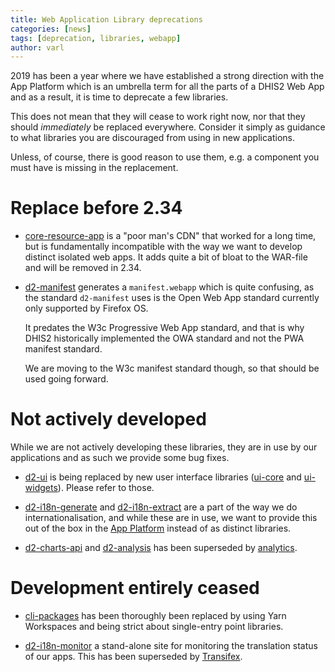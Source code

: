 ```yaml
---
title: Web Application Library deprecations
categories: [news]
tags: [deprecation, libraries, webapp]
author: varl
---
```


2019 has been a year where we have established a strong direction with
the App Platform which is an umbrella term for all the parts of a DHIS2
Web App and as a result, it is time to deprecate a few libraries.

This does not mean that they will cease to work right now, nor that they
should _immediately_ be replaced everywhere. Consider it simply as
guidance to what libraries you are discouraged from using in new
applications.

Unless, of course, there is good reason to use them, e.g. a component
you must have is missing in the replacement.

# Replace before 2.34

-   [core-resource-app](https://github.com/dhis2/core-resource-app) is a
    "poor man's CDN" that worked for a long time, but is fundamentally
    incompatible with the way we want to develop distinct isolated web
    apps. It adds quite a bit of bloat to the WAR-file and will be
    removed in 2.34.

-   [d2-manifest](https://github.com/dhis2/d2-manifest) generates a
    `manifest.webapp` which is quite confusing, as the standard
    `d2-manifest` uses is the Open Web App standard currently only
    supported by Firefox OS.

    It predates the W3c Progressive Web App standard, and that is why
    DHIS2 historically implemented the OWA standard and not the PWA
    manifest standard.

    We are moving to the W3c manifest standard though, so that should be
    used going forward.

# Not actively developed

While we are not actively developing these libraries, they are in use by
our applications and as such we provide some bug fixes.

-   [d2-ui](https://github.com/dhis2/d2-ui) is being replaced by new user
    interface libraries ([ui-core](https://github.com/dhis2/ui-core) and
    [ui-widgets](https://github.com/dhis2/ui-widgets)). Please refer to
    those.

-   [d2-i18n-generate](https://github.com/dhis2/d2-i18n-generate) and
    [d2-i18n-extract](https://github.com/dhis2/d2-i18n-extract) are a
    part of the way we do internationalisation, and while these are in
    use, we want to provide this out of the box in the [App
    Platform](https://github.com/dhis2/app-platform) instead of as
    distinct libraries.

-   [d2-charts-api](https://github.com/dhis2/d2-charts-api) and
    [d2-analysis](https://github.com/dhis2/d2-analysis) has been
    superseded by [analytics](https://github.com/dhis2/analytics).

# Development entirely ceased

-   [cli-packages](https://github.com/dhis2/cli-packages) has been
    thoroughly been replaced by using Yarn Workspaces and being strict
    about single-entry point libraries.

-   [d2-i18n-monitor](https://github.com/dhis2/d2-i18n-monitor) a
    stand-alone site for monitoring the translation status of our apps.
    This has been superseded by [Transifex](https://transifex.com).
